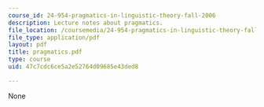 ```yaml
---
course_id: 24-954-pragmatics-in-linguistic-theory-fall-2006
description: Lecture notes about pragmatics.
file_location: /coursemedia/24-954-pragmatics-in-linguistic-theory-fall-2006/47c7cdc6ce5a2e52764d09685e43ded8_pragmatics.pdf
file_type: application/pdf
layout: pdf
title: pragmatics.pdf
type: course
uid: 47c7cdc6ce5a2e52764d09685e43ded8

---
```

None